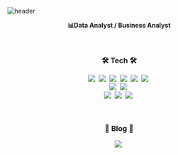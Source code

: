 ![header](https://capsule-render.vercel.app/api?type=slice&color=000000&height=0&section=header&text=MinguKang&&fontColor=ffffff&fontSize=80&&animation=fadeIn&fontAlignY=40&desc=%20&descAlignY=62&descAlign=62)  

<p align="center"><b>📊Data Analyst / Business Analyst</b></p>  

</br>    

<h3 align="center">🛠 Tech 🛠</h3>

<p align="center">
  <img src="https://img.shields.io/badge/-Python-3776AB?style=flat-square&logo=Python&logoColor=white"/></a>&nbsp 
  <img src="https://img.shields.io/badge/-pandas-150458?style=flat-square&logo=pandas&logoColor=white"/></a>&nbsp
  <img src="https://img.shields.io/badge/-RStudio-75AADB?style=flat-square&logo=RStudio&logoColor=white"/></a>&nbsp  
  <img src="https://img.shields.io/badge/-R-276DC3?style=flat-square&logo=R&logoColor=white"/></a>&nbsp 
  <img src="https://img.shields.io/badge/-MySQL-4479A1?style=flat-square&logo=MySQL&logoColor=white"/></a>&nbsp  
  <img src="https://img.shields.io/badge/-Linux-faed27?style=flat-square&logo=Linux&logoColor=black"/></a>&nbsp
  <br>  
  <img src="https://img.shields.io/badge/-Plotly-3F4F75?style=flat-square&logo=Plotly&logoColor=white"/></a>&nbsp
  <img src="https://img.shields.io/badge/-Tableau-E97627?style=flat-square&logo=Tableau&logoColor=white"/></a>&nbsp
  <br>  
  <img src="https://img.shields.io/badge/-Jupyter-F37626?style=flat-square&logo=Jupyter&logoColor=white"/></a>&nbsp
  <img src="https://img.shields.io/badge/-Markdown-ffffff?style=flat-square&logo=Markdown&logoColor=black"/></a>&nbsp  
  <img src="https://img.shields.io/badge/-Visual Studio Code-007ACC?style=flat-square&logo=Visual Studio Code&logoColor=white"/></a>&nbsp
</p>  

<br>  

<h3 align="center"> 🚩 Blog 🚩 </h3>  
<p align="center">  
  <a href="https://nyamin9.github.io/"><img src="https://img.shields.io/badge/Tech%20Blog-ffffff?style=flat-square&logo=GitHub&logoColor=black&link=https://nyamin9.github.io/"/></a>&nbsp  
</p>
